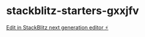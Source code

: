 # stackblitz-starters-gxxjfv

[Edit in StackBlitz next generation editor ⚡️](https://stackblitz.com/~/github.com/AC-Abel/stackblitz-starters-gxxjfv)